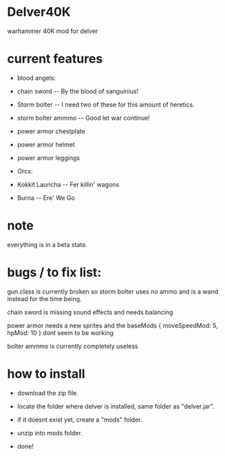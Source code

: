 # Delver40K
warhammer 40K mod for delver

# current features

* blood angels:

* chain sword -- By the blood of sanguinius!
* Storm bolter -- I need two of these for this amount of heretics.
* storm bolter ammmo -- Good let war continue!
* power armor chestplate 
* power armor helmet
* power armor leggings

* Orcs:

* Kokkit Launcha -- Fer killin' wagons
* Burna -- Ere' We Go

# note

everything is in a beta state.

# bugs / to fix list:

gun.class is currently broken so storm bolter uses no ammo and is a  wand instead for the time being.

chain sword is missing sound effects and needs balancing

power armor needs a new sprites and the baseMods { moveSpeedMod: 5, hpMod: 10 } dont seem to be working

bolter ammmo is currently completely useless

# how to install

* download the zip file.

* locate the folder where delver is installed, same folder as "delver.jar".

* if it doesnt exist yet, create a "mods" folder.

* unzip into mods folder.

* done!
